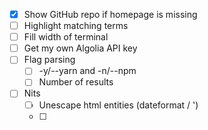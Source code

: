 - [x] Show GitHub repo if homepage is missing
- [ ] Highlight matching terms
- [ ] Fill width of terminal
- [ ] Get my own Algolia API key
- [ ] Flag parsing
  - [ ] -y/--yarn and -n/--npm
  - [ ] Number of results
- [ ] Nits
  - [ ] Unescape html entities (dateformat / &#39;)
  - [ ]